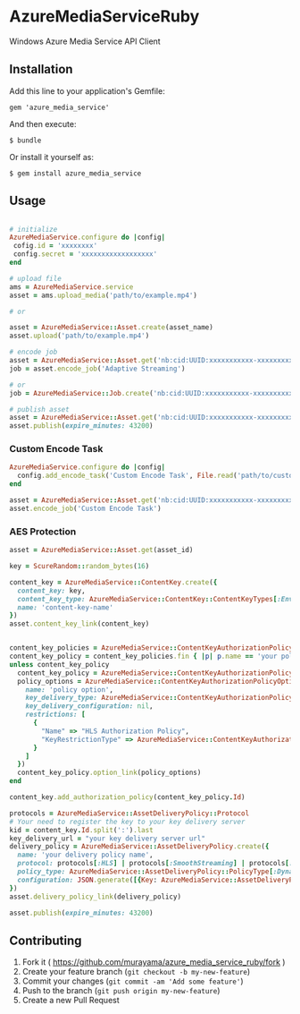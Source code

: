 # AzureMediaServiceRuby

Windows Azure Media Service API Client

## Installation

Add this line to your application's Gemfile:

    gem 'azure_media_service'

And then execute:

    $ bundle

Or install it yourself as:

    $ gem install azure_media_service

## Usage

```ruby

# initialize
AzureMediaService.configure do |config|
 cofig.id = 'xxxxxxxx'
 config.secret = 'xxxxxxxxxxxxxxxxxx'
end

# upload file
ams = AzureMediaService.service
asset = ams.upload_media('path/to/example.mp4')

# or

asset = AzureMediaService::Asset.create(asset_name)
asset.upload('path/to/example.mp4')

# encode job
asset = AzureMediaService::Asset.get('nb:cid:UUID:xxxxxxxxxxx-xxxxxxxxxxx-xxxxxx-xxxxxxx')
job = asset.encode_job('Adaptive Streaming')

# or
job = AzureMediaService::Job.create('nb:cid:UUID:xxxxxxxxxxx-xxxxxxxxxxx-xxxxxx-xxxxxxx', 'Adaptive Streaming')

# publish asset
asset = AzureMediaService::Asset.get('nb:cid:UUID:xxxxxxxxxxx-xxxxxxxxxxx-xxxxxx-xxxxxxx')
asset.publish(expire_minutes: 43200)

```

### Custom Encode Task

```ruby
AzureMediaService.configure do |config|
  config.add_encode_task('Custom Encode Task', File.read('path/to/custome_task.xml'))
end

asset = AzureMediaService::Asset.get('nb:cid:UUID:xxxxxxxxxxx-xxxxxxxxxxx-xxxxxx-xxxxxxx')
asset.encode_job('Custom Encode Task')
```

### AES Protection

```ruby
asset = AzureMediaService::Asset.get(asset_id)

key = ScureRandom::random_bytes(16)

content_key = AzureMediaService::ContentKey.create({
  content_key: key,
  content_key_type: AzureMediaService::ContentKey::ContentKeyTypes[:EnvelopeEncryption],
  name: 'content-key-name'
})
asset.content_key_link(content_key)


content_key_policies = AzureMediaService::ContentKeyAuthorizationPolicy.get()
content_key_policy = content_key_policies.fin { |p| p.name == 'your policy name' }
unless content_key_policy
  content_key_policy = AzureMediaService::ContentKeyAuthorizationPolicy.create('your policy name')
  policy_options = AzureMediaService::ContentKeyAuthorizationPolicyOption.create({
    name: 'policy option',
    key_delivery_type: AzureMediaService::ContentKeyAuthorizationPolicyOption::KeyDeliveryTypes[:BaselineHttp],
    key_delivery_configuration: nil,
    restrictions: [
      {
        "Name" => "HLS Authorization Policy",
        "KeyRestrictionType" => AzureMediaService::ContentKeyAuthorizationPolicyOption::KeyRestrictionTypes[:Open]
      }
    ]
  })
  content_key_policy.option_link(policy_options)
end

content_key.add_authorization_policy(content_key_policy.Id)

protocols = AzureMediaService::AssetDeliveryPolicy::Protocol
# Your need to register the key to your key delivery server
kid = content_key.Id.split(':').last
key_delivery_url = "your key delivery server url"
delivery_policy = AzureMediaService::AssetDeliveryPolicy.create({
  name: 'your delivery policy name',
  protocol: protocols[:HLS] | protocols[:SmoothStreaming] | protocols[:Dash],
  policy_type: AzureMediaService::AssetDeliveryPolicy::PolicyType[:DynamicEnvelopeEncryption],
  configuration: JSON.generate([{Key: AzureMediaService::AssetDeliveryPolicy::ConfigurationKey[:EnvelopeBaseKeyAcquisitionUrl], Vlaue: key_delivery_url}])
})
asset.delivery_policy_link(delivery_policy)

asset.publish(expire_minutes: 43200)
```

## Contributing

1. Fork it ( https://github.com/murayama/azure_media_service_ruby/fork )
2. Create your feature branch (`git checkout -b my-new-feature`)
3. Commit your changes (`git commit -am 'Add some feature'`)
4. Push to the branch (`git push origin my-new-feature`)
5. Create a new Pull Request
